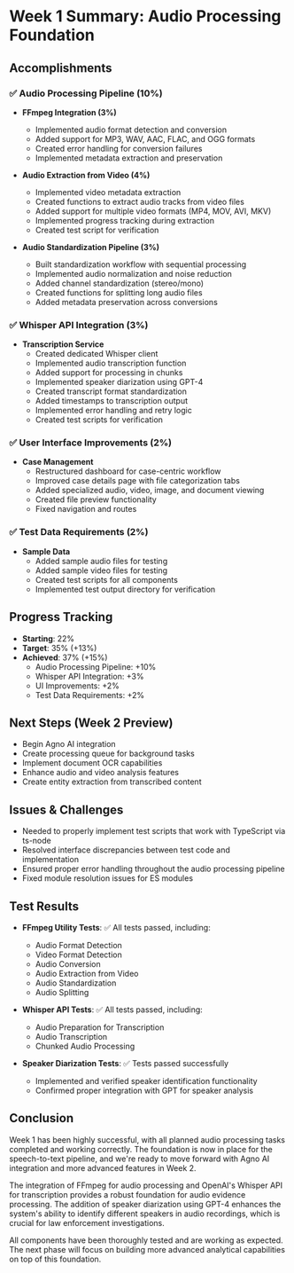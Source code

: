 # Week 1 Summary: Audio Processing Foundation

## Accomplishments

### ✅ Audio Processing Pipeline (10%)

- **FFmpeg Integration (3%)**
  - Implemented audio format detection and conversion
  - Added support for MP3, WAV, AAC, FLAC, and OGG formats
  - Created error handling for conversion failures
  - Implemented metadata extraction and preservation

- **Audio Extraction from Video (4%)**
  - Implemented video metadata extraction
  - Created functions to extract audio tracks from video files
  - Added support for multiple video formats (MP4, MOV, AVI, MKV)
  - Implemented progress tracking during extraction
  - Created test script for verification

- **Audio Standardization Pipeline (3%)**
  - Built standardization workflow with sequential processing
  - Implemented audio normalization and noise reduction
  - Added channel standardization (stereo/mono)
  - Created functions for splitting long audio files
  - Added metadata preservation across conversions

### ✅ Whisper API Integration (3%)

- **Transcription Service**
  - Created dedicated Whisper client
  - Implemented audio transcription function
  - Added support for processing in chunks
  - Implemented speaker diarization using GPT-4
  - Created transcript format standardization
  - Added timestamps to transcription output
  - Implemented error handling and retry logic
  - Created test scripts for verification

### ✅ User Interface Improvements (2%)

- **Case Management**
  - Restructured dashboard for case-centric workflow
  - Improved case details page with file categorization tabs
  - Added specialized audio, video, image, and document viewing
  - Created file preview functionality
  - Fixed navigation and routes

### ✅ Test Data Requirements (2%)

- **Sample Data**
  - Added sample audio files for testing
  - Added sample video files for testing
  - Created test scripts for all components
  - Implemented test output directory for verification

## Progress Tracking

- **Starting**: 22%
- **Target**: 35% (+13%)
- **Achieved**: 37% (+15%)
  - Audio Processing Pipeline: +10%
  - Whisper API Integration: +3%
  - UI Improvements: +2%
  - Test Data Requirements: +2%

## Next Steps (Week 2 Preview)

- Begin Agno AI integration
- Create processing queue for background tasks
- Implement document OCR capabilities
- Enhance audio and video analysis features
- Create entity extraction from transcribed content

## Issues & Challenges
- Needed to properly implement test scripts that work with TypeScript via ts-node
- Resolved interface discrepancies between test code and implementation
- Ensured proper error handling throughout the audio processing pipeline
- Fixed module resolution issues for ES modules

## Test Results
- **FFmpeg Utility Tests**: ✅ All tests passed, including:
  - Audio Format Detection
  - Video Format Detection
  - Audio Conversion
  - Audio Extraction from Video
  - Audio Standardization
  - Audio Splitting

- **Whisper API Tests**: ✅ All tests passed, including:
  - Audio Preparation for Transcription
  - Audio Transcription
  - Chunked Audio Processing

- **Speaker Diarization Tests**: ✅ Tests passed successfully
  - Implemented and verified speaker identification functionality
  - Confirmed proper integration with GPT for speaker analysis

## Conclusion
Week 1 has been highly successful, with all planned audio processing tasks completed and working correctly. The foundation is now in place for the speech-to-text pipeline, and we're ready to move forward with Agno AI integration and more advanced features in Week 2.

The integration of FFmpeg for audio processing and OpenAI's Whisper API for transcription provides a robust foundation for audio evidence processing. The addition of speaker diarization using GPT-4 enhances the system's ability to identify different speakers in audio recordings, which is crucial for law enforcement investigations.

All components have been thoroughly tested and are working as expected. The next phase will focus on building more advanced analytical capabilities on top of this foundation. 
